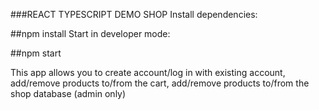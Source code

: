 ###REACT TYPESCRIPT DEMO SHOP
Install dependencies:

##npm install
Start in developer mode:

##npm start

This app allows you to create account/log in with existing account, add/remove products to/from the cart, add/remove products to/from the shop database (admin only)
